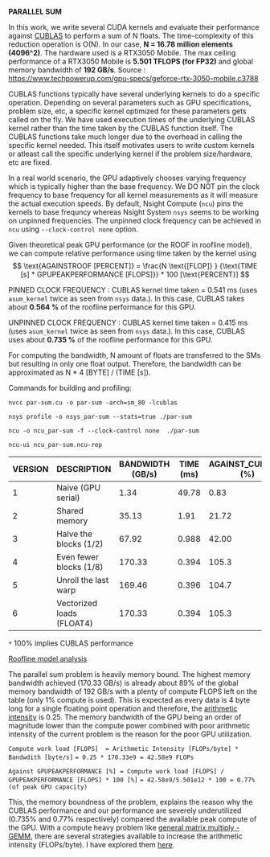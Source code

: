 **PARALLEL SUM**

In this work, we write several CUDA kernels and evaluate their performance against [CUBLAS](https://docs.nvidia.com/cuda/cublas/) to perform a sum of N floats. The time-complexity of this reduction operation  is O(N). 
In our case, **N = 16.78 million elements (4096^2)**. The hardware used is a RTX3050 Mobile. The max ceiling performance of a RTX3050 Mobile is **5.501 TFLOPS (for FP32)** and global memory bandwidth of **192 GB/s**. Source : https://www.techpowerup.com/gpu-specs/geforce-rtx-3050-mobile.c3788


CUBLAS functions typically have several underlying kernels to do a specific operation. Depending on several parameters such as GPU specifications, problem size, etc, a specific kernel optimized for these parameters gets called on the fly. We have used execution times of the underlying CUBLAS kernel rather than the time taken by the CUBLAS function itself. The CUBLAS functions take much longer due to the overhead in calling the specific kernel needed. This itself motivates users to write custom kernels or atleast call the specific underlying kernel if the problem size/hardware, etc are fixed.

In a real world scenario, the GPU adaptively chooses varying frequency which is typically higher than the base frequency. We DO NOT pin the clock frequency to base frequency for all kernel measurements as it will measure the actual execution speeds. By default, Nsight Compute (`ncu`) pins the kernels to base frequncy whereas Nsight System `nsys` seems to be working on unpinned frequencies. The unpinned clock frequency can be achieved in `ncu` using `--clock-control none` option. 

Given theoretical peak GPU performance (or the ROOF in roofline model), we can compute relative performance using time taken by the kernel using
$$ \text{AGAINSTROOF [PERCENT]} = \frac{N \text{[FLOP]} } {\text{TIME [s] *  GPUPEAKPERFORMANCE [FLOPS]}} * 100 [\text{PERCENT}] $$

PINNED CLOCK FREQUENCY : CUBLAS kernel time taken = 0.541 ms (uses `asum_kernel` twice as seen from `nsys` data.). In this case, CUBLAS takes about **0.564 %** of the roofline performance for this GPU.

UNPINNED CLOCK FREQUENCY : CUBLAS kernel time taken = 0.415 ms (uses `asum_kernel` twice as seen from `nsys` data.). In this case, CUBLAS uses about **0.735 %** of the roofline performance for this GPU.


For computing the bandwidth, N amount of floats are transferred to the SMs but resulting in only one float output. Therefore, the bandwidth can be approximated as N * 4 [BYTE] / (TIME [s]).

Commands for building and profiling:

`nvcc par-sum.cu -o par-sum -arch=sm_80 -lcublas`

`nsys profile -o nsys_par-sum --stats=true ./par-sum`

`ncu -o ncu_par-sum -f --clock-control none  ./par-sum`

`ncu-ui ncu_par-sum.ncu-rep`



VERSION	|DESCRIPTION    	  	|BANDWIDTH (GB/s)    	|TIME (ms) 	|AGAINST_CUBLAS* (%)
-------	| ------------------------- 	| --------------------- | ------------- | ----------------
1	|Naive (GPU serial)		|1.34			|49.78		|0.83
2	|Shared memory			|35.13			|1.91		|21.72
3	|Halve the blocks (1/2)		|67.92			|0.988		|42.00
4	|Even fewer blocks (1/8)	|170.33			|0.394		|105.3
5	|Unroll the last warp   	|169.46			|0.396		|104.7
6	|Vectorized loads (FLOAT4)   	|170.33			|0.394		|105.3


  `*` 100% implies CUBLAS performance


[Roofline model analysis](https://en.wikipedia.org/wiki/Roofline_model)

The parallel sum problem is heavily memory bound. The highest memory bandwidth achieved (170.33 GB/s) is already about 89% of the global memory bandwidth of 192 GB/s with a plenty of compute FLOPS left on the table (only 1% compute is used). This is expected as every data is 4 byte long for a single floating point operation and therefore, the [arithmetic intensity](https://en.wikipedia.org/wiki/Roofline_model#Arithmetic_intensity) is 0.25. The memory bandwidth of the GPU being an order of magnitude lower than the compute power combined with poor arithmetic intensity of the current problem is the reason for the poor GPU utilization.

`Compute work load [FLOPS] 	= Arithmetic Intensity [FLOPs/byte] * Bandwdith [byte/s]`
			  	`= 0.25 * 170.33e9 = 42.58e9 FLOPs`

`Against GPUPEAKPERFORMANCE [%] = Compute work load [FLOPS] / GPUPEAKPERFORMANCE [FLOPS] * 100 [%]`
				`= 42.58e9/5.501e12 * 100 = 0.77% (of peak GPU capacity)`

This, the memory boundness of the problem, explains the reason why the CUBLAS performance and our performance are severely underutilized (0.735% and 0.77% respectively) compared the available peak compute of the GPU. With a compute heavy problem like [general matrix multiply - GEMM](https://en.wikipedia.org/wiki/Basic_Linear_Algebra_Subprograms#Level_3), there are several strategies available to increase the arithmetic intensity (FLOPs/byte). I have explored them [here](https://github.com/SKPsanjeevi/sgemm).
